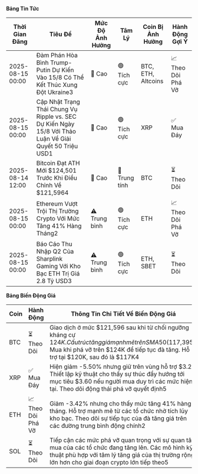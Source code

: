 **Bảng Tin Tức**

| Thời Gian Đăng | Tiêu Đề | Mức Độ Ảnh Hưởng | Tâm Lý | Coin Bị Ảnh Hưởng | Hành Động Gợi Ý |
|-----------------|----------|--------|-----------|------------------|-----------------|
| 2025-08-15 00:00 | Đàm Phán Hòa Bình Trump-Putin Dự Kiến Vào 15/8 Có Thể Kết Thúc Xung Đột Ukraine3 | 🚨 Cao | 🟢 Tích cực | BTC, ETH, Altcoins | 📈 Theo Dõi Phá Vỡ |
| 2025-08-15 00:00 | Cập Nhật Trạng Thái Chung Vụ Ripple vs. SEC Dự Kiến Ngày 15/8 Với Thảo Luận Về Giải Quyết 50 Triệu USD1 | 🚨 Cao | 🟢 Tích cực | XRP | ✅ Mua Đáy |
| 2025-08-14 12:00 | Bitcoin Đạt ATH Mới $124,501 Trước Khi Điều Chỉnh Về $121,5964 | 🚨 Cao | 🔵 Trung tính | BTC | ⏳ Theo Dõi |
| 2025-08-15 00:00 | Ethereum Vượt Trội Thị Trường Crypto Với Mức Tăng 41% Hàng Tháng2 | ⚠️ Trung bình | 🟢 Tích cực | ETH | 📈 Theo Dõi Phá Vỡ |
| 2025-08-15 00:00 | Báo Cáo Thu Nhập Q2 Của Sharplink Gaming Với Kho Bạc ETH Trị Giá 2.8 Tỷ USD3 | ⚠️ Trung bình | 🟢 Tích cực | ETH, SBET | ⏳ Theo Dõi |

**Bảng Biến Động Giá**

| Coin | Hành Động | Thông Tin Chi Tiết Về Biến Động Giá |
|------|--------|---------------------|
| BTC | ⏳ Theo Dõi | Giao dịch ở mức $121,596 sau khi từ chối ngưỡng kháng cự $124K. Cấu trúc tăng giá mạnh mẽ trên SMA 50 ($117,395). Mua khi phá vỡ trên $124K để tiếp tục đà tăng. Hỗ trợ tại $120K, sau đó là $117K4 |
| XRP | ✅ Mua Đáy | Hiện giảm -5.50% nhưng giữ trên vùng hỗ trợ $3.20. Thiết lập kỹ thuật cho thấy sự thúc đẩy hướng tới mục tiêu $3.60 nếu người mua duy trì các mức hiện tại. Theo dõi động thái phá vỡ quyết định5 |
| ETH | 📈 Theo Dõi Phá Vỡ | Giảm -3.42% nhưng cho thấy mức tăng 41% hàng tháng. Hỗ trợ mạnh mẽ từ các tổ chức nhờ tích lũy kho bạc. Theo dõi sự tiếp tục của đà tăng giá trên các đường trung bình động chính2 |
| SOL | ⏳ Theo Dõi | Tiếp cận các mức phá vỡ quan trọng với sự quan tâm mua của các tổ chức đang tăng lên. Các mô hình kỹ thuật phù hợp với tâm lý tăng giá của thị trường rộng lớn hơn cho giai đoạn crypto lớn tiếp theo5 |